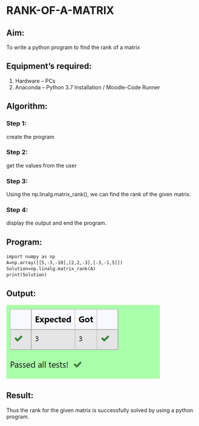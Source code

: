 # RANK-OF-A-MATRIX
## Aim:
To write a python program to find the rank of a matrix
## Equipment’s required:
1. 	Hardware – PCs
2. 	Anaconda – Python 3.7 Installation / Moodle-Code Runner
## Algorithm:
### Step 1: 
create the program
### Step 2: 
get the values from the user
### Step 3: 
Using the np.linalg.matrix_rank(), we can find the rank of the given matrix.
### Step 4: 
display the output and end the program.
## Program:
~~~
import numpy as np
A=np.array([[5,-3,-10],[2,2,-3],[-3,-1,5]])
Solution=np.linalg.matrix_rank(A)
print(Solution)
~~~
## Output:
![OUTPUT](/IMAGES/img80.png)
## Result:
Thus the rank for the given matrix is successfully solved by  using a python program.

